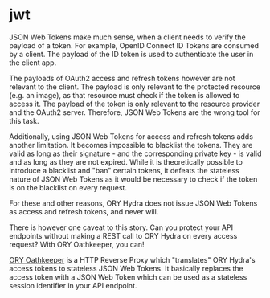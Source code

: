 # jwt

JSON Web Tokens make much sense, when a client needs to verify the payload of a token. For example, OpenID Connect ID Tokens are consumed by a client. The payload of the ID token is used to authenticate the user in the client app.

The payloads of OAuth2 access and refresh tokens however are not relevant to the client. The payload is only relevant to the protected resource \(e.g. an image\), as that resource must check if the token is allowed to access it. The payload of the token is only relevant to the resource provider and the OAuth2 server. Therefore, JSON Web Tokens are the wrong tool for this task.

Additionally, using JSON Web Tokens for access and refresh tokens adds another limitation. It becomes impossible to blacklist the tokens. They are valid as long as their signature - and the corresponding private key - is valid and as long as they are not expired. While it is theoretically possible to introduce a blacklist and "ban" certain tokens, it defeats the stateless nature of JSON Web Tokens as it would be necessary to check if the token is on the blacklist on every request.

For these and other reasons, ORY Hydra does not issue JSON Web Tokens as access and refresh tokens, and never will.

There is however one caveat to this story. Can you protect your API endpoints without making a REST call to ORY Hydra on every access request? With ORY Oathkeeper, you can!

[ORY Oathkeeper](https://github.com/ory/oathkeeper) is a HTTP Reverse Proxy which "translates" ORY Hydra's access tokens to stateless JSON Web Tokens. It basically replaces the access token with a JSON Web Token which can be used as a stateless session identifier in your API endpoint.

